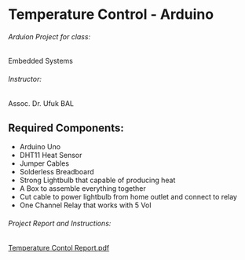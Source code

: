 # Temperature Control - Arduino

###### Arduion Project for class:
Embedded Systems

###### Instructor:
Assoc. Dr. Ufuk BAL


## Required Components:
- Arduino Uno
- DHT11 Heat Sensor
- Jumper Cables 
- Solderless Breadboard
- Strong Lightbulb that capable of producing heat
- A Box to assemble everything together
- Cut cable to power lightbulb from home outlet and connect to relay
- One Channel Relay that works with 5 Vol

###### Project Report and Instructions:
[Temperature Contol Report.pdf](https://github.com/ahmet-ceng/Temperature_Control_Arduino/files/8943615/Temperature.Contol.Report.pdf)
